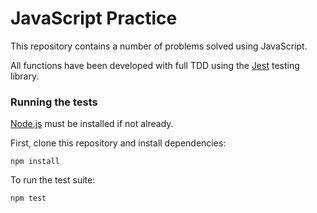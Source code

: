 # JavaScript Practice

This repository contains a number of problems solved using JavaScript.

All functions have been developed with full TDD using the [Jest](https://jestjs.io) testing library.

### Running the tests

[Node.js](https://nodejs.org/en/) must be installed if not already.

First, clone this repository and install dependencies:

    npm install

To run the test suite:

    npm test
